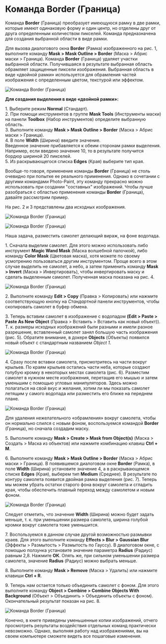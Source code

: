 # Команда Border (Граница)

Команда **Border** (Граница) преобразует имеющуюся рамку в две рамки, которые имеют одинаковую форму и один центр, но отделены друг от друга определенным количеством пикселей. Команда предназначена для создания выбранной области в виде рамки.

Для вызова диалогового окна **Border** (Рамка) изображенного на рис. 1, выполните команду **Mask > Mask Outline > Border** (Маска > Абрис маски > Граница). Команда **Border** (Граница) удаляет участки выбранной области. Получившаяся в результате выбранная область обрамляет защищенные пиксели изображения. Выбранная область в виде «двойной рамки» используется для обрамления частей изображения с определенным цветом, текстурой или эффектом.

![Команда Border (Граница)](./6f426331-8509-4ea2-89e0-a9c51005568f.jpg)

**Для создания выделения в виде «двойной рамки»:**

1\. Выберите режим **Normal** (Стандарт).  
2\. При помощи инструментов в группе **Mask Tools** (Инструменты маски) на панели **Toolbox** (Набор инструментов) определите выбранную область.  
3\. Выполните команду **Mask > Mask Outline > Border** (Маска > Абрис маски > Граница).  
4\. В поле **Width** (Ширина) введите значение.  
Введенное значение прибавляется к обеим сторонам рамки выделения. Например, если введено значение 10, то в результате получится бордюр шириной 20 пикселей.  
5\. Из раскрывающегося списка **Edges** (Края) выберите тип края.

Вообще-то говоря, применение команды **Border** (Граница) не столь очевидно при попытке ее реального применения. Однако в сочетании с другими командами Photo-Paint, эту команду прекрасно можно использовать при создании "составных" изображений. Чтобы лучше разобраться с областью применения команды **Border** (Граница), давайте рассмотрим пример.

На рис. 2 и 3 представлены два исходных изображения.

![Команда Border (Граница)](./7245f278-5e1b-4802-8f2f-3cc1fdd2353c.jpg)

![Команда Border (Граница)](./0f293a32-a6b0-4a9f-bc84-56b77542c226.jpg)

Наша задача, разместить самолет делающий вираж, на фоне водопада.

1\. Сначала выделим самолет. Для этого можно использовать либо инструмент **Magic Wand Mask** (Маска волшебной палочкой), либо команду **Color Mask** (Цветовая маска), хотя можете по своему усмотрению пользоваться другим инструментом. Проще всего в этом случае выделить не самолет, а небо, а затем применить команду **Mask > Invert** (Маска > Инвертировать), чтобы инвертировать маску и сделать выделенным самолет. Полученная маска показана на рис. 4.

![Команда Border (Граница)](./f5597675-ec06-41f6-94db-b52b30f3b384.jpg)

2\. Выполните команду **Edit > Copy** (Правка > Копировать) или нажмите соответствующую кнопку на _Стандартной_ панели инструментов, чтобы скопировать самолет в буфер обмена.

3\. Теперь вставим самолет в изображение с водопадом **(Edit > Paste > Paste As New Object** (Правка > Вставить > Вставить как новый объект)). Т. к. размеры исходных изображений были разными и имели разное разрешение, вставленный самолет занял большую часть изображения (рис. 5). Обратите внимание, в докере **Objects** (Объекты) появился новый объект с стандартным названием _Object 1_.

![Команда Border (Граница)](./ded0b995-430f-4a74-9ffb-242e099c60f4.jpg)

4\. Сразу после вставки самолета, присмотритесь на части вокруг крыльев. По краям крыльев остались части неба, которые создают голубую кромку в некоторых местах самолета (рис. 6). Разместим самолет в нужном месте изображения, перетащив его мышью и затем уменьшим с помощью угловых манипуляторов. Здесь можно полагаться на свой вкус и желания, хотим ли мы показать самолет летящим у самого водопада или разместить его ближе на переднем плане.

![Команда Border (Граница)](./075045ff-e09f-45d9-8d34-7e4dbe6c0d9a.jpg)

Для удаления нежелательного «обрамления» вокруг самолета, чтобы он нормально слился с новым фоном, воспользуемся командой **Border** (Граница), но сначала создадим маску.

5\. Выполните команду **Mask > Create > Mask from Object(s)** (Маска > Создать > Маска из объектов) или нажмите комбинацию клавиш **Ctrl + M**.

6\. Выполните команду **Mask > Mask Outline > Border** (Маска > Абрис маски > Граница). В появившемся диалоговом окне **Border** (Рамка), в поле **Width** (Ширина) установите значение 4, а в раскрывающемся списке **Edges** (Края), выберем тип **Medium** (Среднее). В результате по контуру самолета появится двойная рамка выделения (рис. 7). Теперь мы можем убрать остатки старого фона вокруг самолета и сгладить края, чтобы обеспечить плавный переход между самолетом и новым фоном.

![Команда Border (Граница)](./ed00a481-a460-497b-9cc1-e4f22369efc3.jpg)

Следует отметить, что значение **Width** (Ширина) можно будет задать меньше, т. к. при уменьшении размера самолета, ширина голубой кромки вокруг самолета тоже уменьшится.

7\. Воспользуемся в данном случае другой возможностью размывки краев. Для этого выполните команду **Effects > Blur > Gaussian Blur** (Эффекты > Размытость > Размытость по Гауссу). В диалоговом окне, с помощью ползунка установите значение параметра **Radius** (Радиус) равным 2,8\. Нажмите **ОК**. Опять же, при сильном уменьшении размера самолета, значение **Radius** (Радиус) можно выбрать меньше.

8\. Выполните команду **Mask > Remove** (Маска > Удалить) или нажмите клавиши **Ctrl + R**.

9\. Теперь нам остается только объединить самолет с фоном. Для этого выполните команду **Object > Combine > Combine Objects With Background** (Объект > Объединить > Объединить объекты с фоном). Окончательный результат показан на рис. 8.

![Команда Border (Граница)](./4ad224d2-c705-4a4b-91f9-77ff40c32627.jpg)

Конечно, в книге приведены уменьшенные копии изображений, отчего просмотреть результаты воздействия отдельных команд практически невозможно. Однако, выполняя работу над изображениями, вы на своем компьютере сможете видеть все пошаговые изменения.